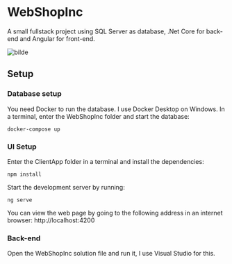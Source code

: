 # WebShopInc

A small fullstack project using SQL Server as database, .Net Core for back-end and Angular for front-end.

![bilde](https://github.com/jenbu/WebShopInc/assets/13052214/36bf5fdf-8693-4153-b66f-0752bd990154)

## Setup


### Database setup
You need Docker to run the database. I use Docker Desktop on Windows.
In a terminal, enter the WebShopInc folder and start the database:
```
docker-compose up
```

### UI Setup

Enter the ClientApp folder in a terminal and install the dependencies:
```
npm install
```
Start the development server by running:
```
ng serve
```

You can view the web page by going to the following address in an internet browser:
http://localhost:4200

### Back-end
Open the WebShopInc solution file and run it, I use Visual Studio for this.
